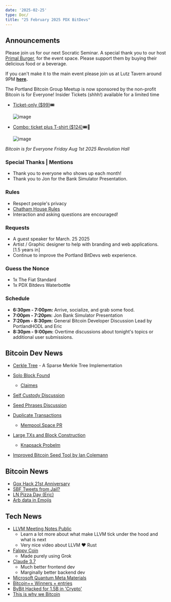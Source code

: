 ```yaml
---
date: '2025-02-25'
type: Doc/
title: "25 February 2025 PDX BitDevs"
---
```


## Announcements

Please join us for our next Socratic Seminar. A special thank you to our host <a href="https://dicksprimalburger.com/" data-no-summary>Primal Burger</a>, for the event space. Please support them by buying their delicious food or a beverage.

If you can't make it to the main event please join us at Lutz Tavern around 9PM **<a href="https://www.lutztavern.com/" data-no-summary>here</a>.**

The Portland Bitcoin Group Meetup is now sponsored by the non-profit Bitcoin is for Everyone!
Insider Tickets (shhh!) available for a limited time
- [Ticket-only ($99)](https://pay.zaprite.com/pl_r0iZfbk20s)🎟
  
  ![image](https://github.com/user-attachments/assets/0d0a9967-cc65-4674-b341-c0865256eed3)

- [Combo: ticket plus T-shirt ($124)](https://pay.zaprite.com/pl_qd6uXJ80ZQ)🎟👕
  
  ![image](https://github.com/user-attachments/assets/529d2ad8-db78-4177-809c-ef415aebd00d)


_Bitcoin is for Everyone_
_Friday Aug 1st 2025_
_Revolution Hall_

### Special Thanks | Mentions

- Thank you to everyone who shows up each month!
- Thank you to Jon for the Bank Simulator Presentation.

### Rules

- Respect people's privacy
- [Chatham House Rules](https://www.chathamhouse.org/about-us/chatham-house-rule)
- Interaction and asking questions are encouraged!

### Requests

- A guest speaker for March. 25 2025
- Artist / Graphic designer to help with branding and web applications. [1.5 years in]
- Continue to improve the Portland BitDevs web experience.

### Guess the Nonce

- 1x The Fiat Standard
- 1x PDX Bitdevs Waterbottle

### Schedule

- **6:30pm - 7:00pm:** Arrive, socialize, and grab some food.
- **7:00pm - 7:20pm:** Jon Bank Simulator Presentation
- **7:20pm - 8:30pm:** General Bitcoin Developer Discussion Lead by PortlandHODL and Eric
- **8:30pm - 9:00pm:** Overtime discussions about tonight's topics or additional user submissions.

## Bitcoin Dev News
- [Cerkle Tree](https://github.com/russeree/cerkle-tree) - A Sparse Merkle Tree Implementation
- [Solo Block Found](https://x.com/SoloSatoshi/status/1903060375626478070)
  - [Claimes](https://x.com/SoloSatoshi/status/1903629700242555293)
- [Self Custody Discussion](https://abundantmines.com/bitcoin-custody/)
- [Seed Phrases Discussion](https://abundantmines.com/seed-phrases/)
- [Duplicate Transactions](https://blog.bitmex.com/bitcoins-duplicate-transactions/)
  - [Mempool.Space PR](https://github.com/mempool/mempool/issues/5823) 

- [Large TXs and Block Construction](https://bitcoin.stackexchange.com/questions/124636/why-do-standardness-rules-limit-transaction-weight)
  - [Knapsack Probelm](https://developers.google.com/optimization/pack/knapsack)
- [Improved Bitcoin Seed Tool by Ian Colemann](https://bitcoiner.guide/seed/)

## Bitcoin News
- [Gox Hack 21st Anniversary](https://x.com/BikesandBitcoin/status/1894006852469346647)
- [SBF Tweets from Jail?](https://x.com/SBF_FTX/status/1894204086754709951)
- [LN Pizza Day (Eric)](https://calendar.bitbo.io/lightning-pizza-day/)
- [Arb data in Emojis](https://paulbutler.org/2025/smuggling-arbitrary-data-through-an-emoji/)
  
## Tech News
- [LLVM Meeting Notes Public](https://www.youtube.com/@LLVMPROJ/videos)
  - Learn a lot more about what make LLVM tick under the hood and what is next
  - Very nice video about LLVM ❤️ Rust
- [Falppy Coin](https://x.com/rot13maxi/status/1894103676916035754)
  - Made purely using Grok
- [Claude 3.7](https://www.anthropic.com/news/claude-3-7-sonnet)
  - Much better frontend dev
  - Marginally better backend dev
- [Microsoft Quantum Meta Materials](https://x.com/satyanadella/status/1892242895094313420)
- [Bitcoin++ Winners + entries](https://bitcoinplusplus.devpost.com/project-gallery?page=1)
- [ByBit Hacked for 1.5B in 'Crypto'](https://x.com/benbybit/status/1892963530422505586)
- [This is why we Bitcoin](https://x.com/Bybit_Official/status/1893687749229563958)
